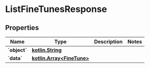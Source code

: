 # ListFineTunesResponse

## Properties
Name | Type | Description | Notes
------------ | ------------- | ------------- | -------------
**&#x60;object&#x60;** | [**kotlin.String**](.md) |  | 
**&#x60;data&#x60;** | [**kotlin.Array&lt;FineTune&gt;**](FineTune.md) |  | 
